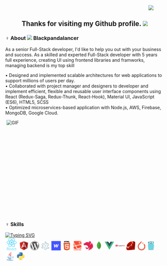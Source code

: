 

<img src="https://media.giphy.com/media/tPjlmJzj9Z99vwF5dV/giphy.gif" width="50" align="right"/> 
<div id="badges">
  <a href="https://komarev.com/ghpvc/?username=BlackPandalancer" align="left">
    <img src="https://komarev.com/ghpvc/?username=your-github-username&style=flat-square&color=blue" alt=""/>
  </a>
</div>


<h2 align="center">
        Thanks for visiting my Github profile. <img src="https://media.giphy.com/media/hvRJCLFzcasrR4ia7z/giphy.gif" width="30px"/>
</h2>

### :female_sign: About <img src="https://media.giphy.com/media/tPjlmJzj9Z99vwF5dV/giphy.gif" width="30"/> Blackpandalancer

As a senior Full-Stack developer, I'd like to help you out with your business and success.
As a skilled and experted Full-Stack developer with 5 years full experience, creating UI using frontend libraries and framworks, managing backend is my top skill

• Designed and implemented scalable architectures for
web applications to support millions of users per day. <br>
• Collaborated with project manager and designers to
developer and implement efficient, flexible and reusable
user interface components using React (Redux-Saga,
Redux-Thunk, React-Hook), Material UI, JavaScript (ES6),
HTML5, SCSS<br>
• Optimized microservices-based application with
Node.js, AWS, Firebase, MongoDB, Google Cloud.

<div>
  <img align="right" alt="GIF" src="https://media.giphy.com/media/jdPMeyv9rn0hZHh8n9/giphy.gif" width="500" height="320" />
</div>
<br>

### :female_sign: Skills
[![Typing SVG](https://readme-typing-svg.herokuapp.com?font=Fira+Code&pause=1000&width=435&lines=A+Senior+Full-Stack+Developer;Artificial+Intelligence+devotee;Virtual+Reality+(AR%2FVR)+Developer)](https://git.io/typing-svg)
<br>
<code><img height="40" src="https://raw.githubusercontent.com/devicons/devicon/1119b9f84c0290e0f0b38982099a2bd027a48bf1/icons/react/react-original-wordmark.svg"></code>
<code><img height="30" src="https://github.com/devicons/devicon/blob/master/icons/angularjs/angularjs-original.svg"></code>
<code><img height="30" src="https://github.com/devicons/devicon/blob/master/icons/wordpress/wordpress-plain.svg"></code>
<code><img height="30" src="https://github.com/devicons/devicon/blob/master/icons/electron/electron-original.svg"></code>
<code><img height="30" src="https://raw.githubusercontent.com/devicons/devicon/1119b9f84c0290e0f0b38982099a2bd027a48bf1/icons/webflow/webflow-original.svg"></code>
<code><img height="30" src="https://raw.githubusercontent.com/devicons/devicon/1119b9f84c0290e0f0b38982099a2bd027a48bf1/icons/html5/html5-original-wordmark.svg"></code>
<code><img height="30" src="https://raw.githubusercontent.com/devicons/devicon/1119b9f84c0290e0f0b38982099a2bd027a48bf1/icons/laravel/laravel-plain-wordmark.svg"></code>
<code><img height="30" src="https://github.com/devicons/devicon/blob/master/icons/nestjs/nestjs-plain.svg"></code>
<code><img height="30" src="https://github.com/devicons/devicon/blob/master/icons/mongodb/mongodb-original.svg"></code>
<code><img height="30" src="https://raw.githubusercontent.com/devicons/devicon/1119b9f84c0290e0f0b38982099a2bd027a48bf1/icons/vuejs/vuejs-original.svg"></code>
<code><img height="30" src="https://raw.githubusercontent.com/devicons/devicon/1119b9f84c0290e0f0b38982099a2bd027a48bf1/icons/cakephp/cakephp-original-wordmark.svg"></code>
<code><img height="30" src="https://raw.githubusercontent.com/devicons/devicon/1119b9f84c0290e0f0b38982099a2bd027a48bf1/icons/ruby/ruby-original.svg"></code>
<code><img height="30" src="https://raw.githubusercontent.com/devicons/devicon/1119b9f84c0290e0f0b38982099a2bd027a48bf1/icons/pytorch/pytorch-original.svg"></code><code><img height="30" src="https://github.com/devicons/devicon/blob/master/icons/go/go-original.svg"></code>
<code><img height="30" src="https://github.com/devicons/devicon/blob/master/icons/java/java-original.svg"></code>
<code><img height="30" src="https://github.com/devicons/devicon/blob/master/icons/python/python-original.svg"></code>

